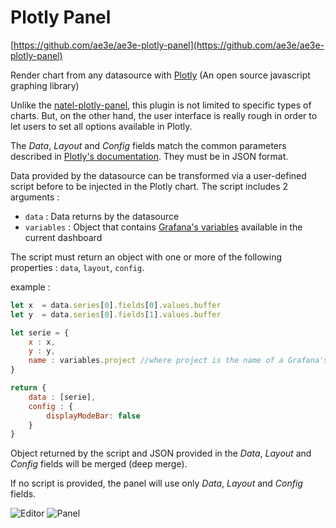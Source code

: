 # Plotly Panel

[https://github.com/ae3e/ae3e-plotly-panel](https://github.com/ae3e/ae3e-plotly-panel)

Render chart from any datasource with [Plotly](https://plotly.com/javascript/) (An open source javascript graphing library)

Unlike the [natel-plotly-panel](https://github.com/NatelEnergy/grafana-plotly-panel), this plugin is not limited to specific types of charts. But, on the other hand, the user interface is really rough in order to let users to set all options available in Plotly.

The *Data*, *Layout* and *Config* fields match the common parameters described in [Plotly's documentation](https://plotly.com/javascript/plotlyjs-function-reference/). They must be in JSON format.

Data provided by the datasource can be transformed via a user-defined script before to be injected in the Plotly chart. The script includes 2 arguments :
- `data` : Data returns by the datasource
- `variables` : Object that contains [Grafana's variables](https://grafana.com/docs/grafana/latest/reference/templating/) available in the current dashboard

The script must return an object with one or more of the following properties : `data`, `layout`, `config`.

example :
```javascript
let x  = data.series[0].fields[0].values.buffer
let y  = data.series[0].fields[1].values.buffer

let serie = {
    x : x,
    y : y,
    name : variables.project //where project is the name of a Grafana's variable 
}

return {
    data : [serie],
    config : {
        displayModeBar: false
    }
}
````

Object returned by the script and JSON provided in the  *Data*, *Layout* and *Config* fields will be merged (deep merge).

If no script is provided, the panel will use only *Data*, *Layout* and *Config* fields.

![Editor](/img/editor.png)
![Panel](/img/panel.png)